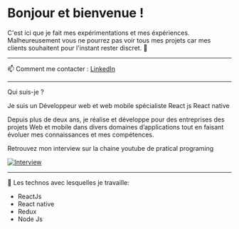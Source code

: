 # Bonjour et bienvenue !

C'est ici que je fait mes expérimentations et mes éxpériences. Malheureusement vous ne pourrez pas voir tous mes projets car mes clients souhaitent pour l'instant rester discret. 🔑

---

📫 Comment me contacter : [LinkedIn](https://www.linkedin.com/in/stephane-job/)

---
Qui suis-je ?

Je suis un Développeur web et web mobile spécialiste React js React native

Depuis plus de deux ans, je réalise et développe pour des entreprises des projets Web et mobile dans divers domaines d’applications tout en faisant évoluer mes connaissances et mes compétences.


Retrouvez mon interview sur la chaine youtube de pratical programing

[![Interview](https://1.bp.blogspot.com/-88UeCr1fcl4/XA6-O2CSKsI/AAAAAAAADFw/HaZS8bTDpD84YuvUqN-XZe1IT1VW-P7agCLcBGAs/s1600/interview.jpg)](https://youtu.be/m3kKJKMk1ew)

---

🔭 Les technos avec lesquelles je travaille:
* ReactJs
* React native
* Redux
* Node Js
